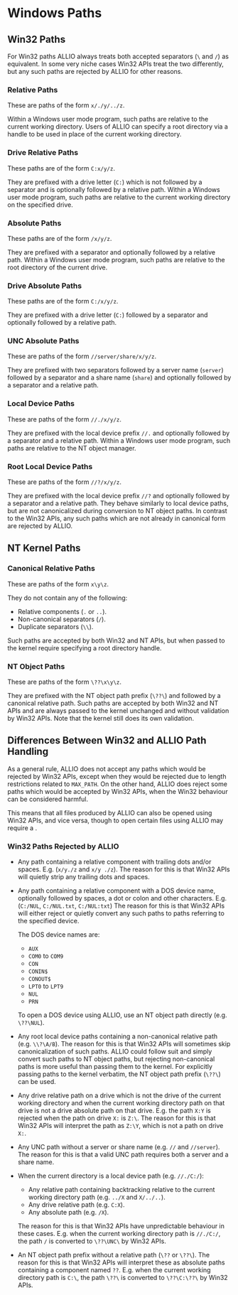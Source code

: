 # Windows Paths

## Win32 Paths

For Win32 paths ALLIO always treats both accepted separators (`\` and `/`) as equivalent. In some very niche cases Win32 APIs treat the two differently, but any such paths are rejected by ALLIO for other reasons.

### Relative Paths

These are paths of the form `x/./y/../z`.

Within a Windows user mode program, such paths are relative to the current working directory.
Users of ALLIO can specify a root directory via a handle to be used in place of the current working directory.

### Drive Relative Paths

These paths are of the form `C:x/y/z`.

They are prefixed with a drive letter (`C:`) which is not followed by a separator and is optionally followed by a relative path.
Within a Windows user mode program, such paths are relative to the current working directory on the specified drive.

### Absolute Paths

These paths are of the form `/x/y/z`.

They are prefixed with a separator and optionally followed by a relative path.
Within a Windows user mode program, such paths are relative to the root directory of the current drive.

### Drive Absolute Paths

These paths are of the form `C:/x/y/z`.

They are prefixed with a drive letter (`C:`) followed by a separator and optionally followed by a relative path.

### UNC Absolute Paths

These are paths of the form `//server/share/x/y/z`.

They are prefixed with two separators followed by a server name (`server`) followed by a separator and a share name (`share`) and optionally followed by a separator and a relative path.

### Local Device Paths

These are paths of the form `//./x/y/z`.

They are prefixed with the local device prefix `//.` and optionally followed by a separator and a relative path.
Within a Windows user mode program, such paths are relative to the NT object manager.

### Root Local Device Paths

These are paths of the form `//?/x/y/z`.

They are prefixed with the local device prefix `//?` and optionally followed by a separator and a relative path.
They behave similarly to local device paths, but are not canonicalized during conversion to NT object paths.
In contrast to the Win32 APIs, any such paths which are not already in canonical form are rejected by ALLIO.

## NT Kernel Paths

### Canonical Relative Paths

These are paths of the form `x\y\z`.

They do not contain any of the following:
* Relative components (`.` or `..`).
* Non-canonical separators (`/`).
* Duplicate separators (`\\`).

Such paths are accepted by both Win32 and NT APIs, but when passed to the kernel require specifying a root directory handle.

### NT Object Paths

These are paths of the form `\??\x\y\z`.

They are prefixed with the NT object path prefix (`\??\`) and followed by a canonical relative path.
Such paths are accepted by both Win32 and NT APIs and are always passed to the kernel unchanged and without validation by Win32 APIs. Note that the kernel still does its own validation.

## Differences Between Win32 and ALLIO Path Handling

As a general rule, ALLIO does not accept any paths which would be rejected by Win32 APIs, except when they would be rejected due to length restrictions related to `MAX_PATH`.
On the other hand, ALLIO does reject some paths which would be accepted by Win32 APIs, when the Win32 behaviour can be considered harmful.

This means that all files produced by ALLIO can also be opened using Win32 APIs, and vice versa, though to open certain files using ALLIO may require a .

### Win32 Paths Rejected by ALLIO

* Any path containing a relative component with trailing dots and/or spaces. E.g. (`x/y./z` and `x/y ./z`).
  The reason for this is that Win32 APIs will quietly strip any trailing dots and spaces.
* Any path containing a relative component with a DOS device name, optionally followed by spaces, a dot or colon and other characters. E.g. (`C:/NUL`, `C:/NUL.txt`, `C:/NUL:txt`)
  The reason for this is that Win32 APIs will either reject or quietly convert any such paths to paths referring to the specified device.

  The DOS device names are:
  * `AUX`
  * `COM0` to `COM9`
  * `CON`
  * `CONIN$`
  * `CONOUT$`
  * `LPT0` to `LPT9`
  * `NUL`
  * `PRN`

  To open a DOS device using ALLIO, use an NT object path directly (e.g. `\??\NUL`).
* Any root local device paths containing a non-canonical relative path (e.g. `\\?\A/B`).
  The reason for this is that Win32 APIs will sometimes skip canonicalization of such paths.
  ALLIO could follow suit and simply convert such paths to NT object paths, but rejecting non-canonical paths is more useful than passing them to the kernel.
  For explicitly passing paths to the kernel verbatim, the NT object path prefix (`\??\`) can be used.
* Any drive relative path on a drive which is not the drive of the current working directory and when the current working directory path on that drive is not a drive absolute path on that drive.
  E.g. the path `X:Y` is rejected when the path on drive `X:` is `Z:\`.
  The reason for this is that Win32 APIs will interpret the path as `Z:\Y`, which is not a path on drive `X:`.
* Any UNC path without a server or share name (e.g. `//` and `//server`).
  The reason for this is that a valid UNC path requires both a server and a share name.
* When the current directory is a local device path (e.g. `//./C:/`):
  * Any relative path containing backtracking relative to the current working directory path (e.g. `../X` and `X/../..`).
  * Any drive relative path (e.g. `C:X`).
  * Any absolute path (e.g. `/X`).

  The reason for this is that Win32 APIs have unpredictable behaviour in these cases.
  E.g. when the current working directory path is `//./C:/`, the path `/` is converted to `\??\UNC\` by Win32 APIs.
* An NT object path prefix without a relative path (`\??` or `\??\`).
  The reason for this is that Win32 APIs will interpret these as absolute paths containing a component named `??`.
  E.g. when the current working directory path is `C:\`, the path `\??\` is converted to `\??\C:\??\` by Win32 APIs.